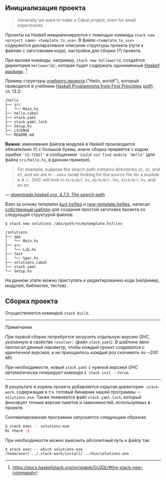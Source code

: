 ## Инициализация проекта

> Generally we want to make a Cabal project, even for small experiments.

Проекты на Haskell инициализируются с помощью команды `stack new <project_name> <template_to_use>`. В файле `<template_to_use>` содержится декларативное описание структуры проекта (пути к файлам с заготовками кода), настройки для сборки (?) проекта.

При вызове команды, например, `stack new helloworld`, создаётся директория `helloworld/`, которая будет содержать одноимённый [_Haskell package_](https://cabal.readthedocs.io/en/stable/intro.html#what-s-in-a-package). [^stack-new-command-haskellstack.org]


Пример структуры [учебного проекта](https://github.com/haskellbook/hello/) ("Hello, world!"), который приводится в учебнике [Haskell Programming from First Principles](https://haskellbook.com/) ([pdf](https://mega.nz/file/rt8wBJxC#NUwGJOlC-0n85CG5zM8UeRaL52WbEl37ul4q03k1itM)), гл. 13.3:
```
/hello
├── src
│   └── Main.hs
├── hello.cabal
├── stack.yaml
├── stack.yaml.lock
├── Setup.hs
├── LICENSE
└── README.md
```

**Важно**: именование файлов модулей в Haskell производится обязательно (!) с большой буквы, иначе сборка прервётся с кодом ошибки `'[S-7282]'` и сообщением `'Could not find module 'Hello'` (для файла `src/hello.hs`, в данном примере).

> For example, suppose the search path contains directories `d1`, `d2`, and `d3`, and we are in `--make` mode looking for the source file for a module `A.B.C.` GHC will look in `d1/A/B/C.hs`, `d2/A/B/C.lhs`, `d3/A/B/C.hs`, and so on.

&mdash; _[downloads.haskell.org, 4.7.3. The search path][1]_

[1]: https://downloads.haskell.org/~ghc/7.2.1/docs/html/users_guide/separate-compilation.html


Взял за основу templates [kurt.hsfiles](https://github.com/commercialhaskell/stack-templates/blob/1855a1ad1593c5dc39361d409466e5f4c858077e/kurt.hsfiles) и [new-template.hsfiles](https://github.com/commercialhaskell/stack-templates/blob/1855a1ad1593c5dc39361d409466e5f4c858077e/new-template.hsfiles), написал [собственный шаблон](../misc/stack_new_mytempl.hsfiles) для создания простой заготовка проекта со следующей структурой файлов:
```
$ stack new solutions /abs/path/to/mytemplate.hsfiles

/solutions
├── app
│   └── Main.hs
├── src
│   └── Lib.hs
├── test
│   └── Spec.hs
├── solutions.cabal
├── stack.yaml
└── Setup.hs
```

На данном этапе можно приступать к редактированию кода (например, модулей, библиотек, тестов).

## Сборка проекта

Осуществляется командой `stack build`. 

----

<i color="grey">
Примечание

При первой сборке потребуется загрузить отдельную версию GHC, указанную в свойстве `resolver:` (файл `stack.yaml`). В шаблоне явно прописал данный параметр, чтобы каждый проект создавался с идентичной версией, и не приходилось каждый раз скачивать по ~200 Мб.

При необходимости, новый `stack.yaml` с нужной версией GHC автоматически генерирует команда `$ stack init --force`.
</i>

---

В результате в корень проекта добавляется скрытая директория `.stack-work`, содержащая в т.ч. готовый бинарник нашей программы -- `solutions-exe`. Также появляется файл `stack.yaml.lock`, который фиксирует точные версии пакетов и зависимостей, используемых в проекте.

Скопмилированная программа запускается следующим образом:
```bash
$ stack exec -- solutions-exe
Hi there :)
```

При необходимости можно выяснить абсолютный путь к файлу так:
```
$ stack exec -- which solutions-exe
/home/user/.../.stack-work/install/.../bin/solutions-exe
```


[^stack-new-command-haskellstack.org]: https://docs.haskellstack.org/en/stable/GUIDE/#the-stack-new-command
